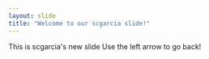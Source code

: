```yaml
---
layout: slide
title: "Welcome to our scgarcia slide!"
---
```

This is scgarcia's new slide
Use the left arrow to go back!